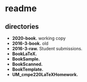 # readme

## directories
- **2020-book.** working copy 
- **2016-3-book.**  old
- **2016-3-raw.** Student submissions.
- **BookLaTeX.**
- **BookSample.**
- **BookScanned.**
- **BookTemplate.**
- **UM_cmpe220LaTeXHomework.**